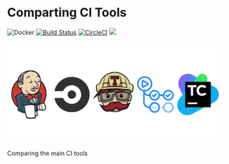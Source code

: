 # Comparting CI Tools

![Docker](https://github.com/leozz37/comparing-ci-tools/workflows/Docker/badge.svg)
[![Build Status](https://travis-ci.com/leozz37/comparing-ci-tools.svg?branch=main)](https://travis-ci.com/leozz37/comparing-ci-tools)
[![CircleCI](https://circleci.com/gh/leozz37/comparing-ci-tools.svg?style=svg)](https://app.circleci.com/pipelines/github/leozz37)
<img src="https://texugo.beta.teamcity.com/app/rest/builds/buildType:(id:ComparingCiTools_Build)/statusIcon"/>

![cover](images/cover-ci.png)

Comparing the main CI tools
